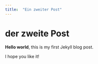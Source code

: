 ```yaml
---
title:  "Ein zweiter Post"
---
```


# der zweite Post

**Hello world**, this is my first Jekyll blog post.

I hope you like it!
